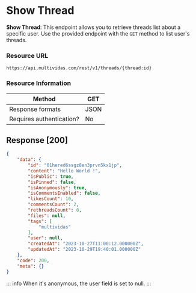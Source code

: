 # Show Thread

**Show Thread**: This endpoint allows you to retrieve threads list about a specific user.
Use the provided endpoint with the `GET` method to list user's threads.

### Resource URL

`https://api.multividas.com/rest/v1/threads/{thread:id}`

### Resource Information

| Method                                | GET  |
|---------------------------------------|------|
| Response formats                      | JSON |
| Requires authentication?              | No   |

## Response [200]

```json
{
    "data": {
        "id": "01hered6ssgz8en3prvn5kx1jp",
        "content": "Hello World !",
        "isPublic": true,
        "isPinned": false,
        "isAnonymously": true,
        "isCommentsEnabled": false,
        "likesCount": 10,
        "commentsCount": 2,
        "rethreadsCount": 0,
        "files": null,
        "tags": [
            "multividas"
        ],
        "user": null,
        "createdAt": "2023-10-27T11:00:12.000000Z",
        "updatedAt": "2023-10-29T19:40:01.000000Z"
    },
    "code": 200,
    "meta": {}
}
```

::: info
When it's anonymous, the user field is set to null.
:::

